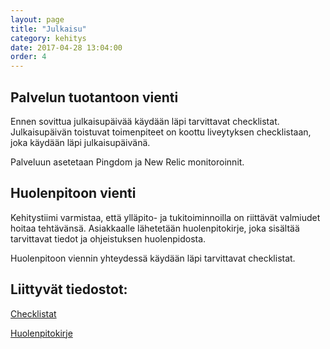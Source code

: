 ```yaml
---
layout: page
title: "Julkaisu"
category: kehitys
date: 2017-04-28 13:04:00
order: 4
---
```


## Palvelun tuotantoon vienti

Ennen sovittua julkaisupäivää käydään läpi tarvittavat checklistat. Julkaisupäivän toistuvat toimenpiteet on koottu liveytyksen checklistaan, joka käydään läpi julkaisupäivänä.

Palveluun asetetaan Pingdom ja New Relic monitoroinnit.

## Huolenpitoon vienti

Kehitystiimi varmistaa, että ylläpito- ja tukitoiminnoilla on riittävät valmiudet hoitaa tehtävänsä. Asiakkaalle lähetetään huolenpitokirje, joka sisältää tarvittavat tiedot ja ohjeistuksen huolenpidosta.

Huolenpitoon viennin yhteydessä käydään läpi tarvittavat checklistat.

## Liittyvät tiedostot:

[Checklistat](https://drive.google.com/open?id=1tBdkWpx6NgdFcreJQCV3VNfas7D_UmRgJI7xQynw-Yc)

[Huolenpitokirje](https://docs.google.com/a/geniem.com/document/d/1HbtjSlbAhLSR6lAe8pBtZxDdO7n-EHn8wIdT38iQq9E/edit?usp=sharing)


